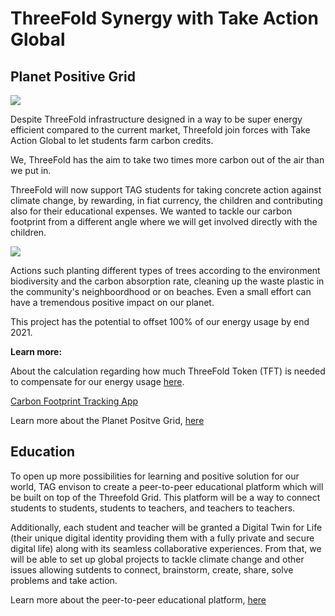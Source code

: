 # ThreeFold Synergy with Take Action Global 

## Planet Positive Grid 

![](img/threefold_carbon_neutral1.png)

Despite ThreeFold infrastructure designed in a way to be super energy efficient compared to the current market, Threefold join forces with Take Action Global to let students farm carbon credits. 

We, ThreeFold has the aim to take two times more carbon out of the air than we put in. 

ThreeFold will now support TAG students for taking concrete action against climate change, by rewarding, in fiat currency, the children and contributing also for their educational expenses. We wanted to tackle our carbon footprint from a different angle where we will get involved directly with the children. 

![](img/Circle.png.png)

Actions such planting different types of trees according to the environment biodiversity and the carbon absorption rate, cleaning up the waste plastic in the community's neighboordhood or on beaches. Even a small effort can have a tremendous positive impact on our planet. 

This project has the potential to offset 100% of our energy usage by end 2021. 


**Learn more:** 

About the calculation regarding how much ThreeFold Token (TFT) is needed to compensate for our energy usage [here](https://info.threefold.io/#/threefold__cloud_units_carbon_double_win).

[Carbon Footprint Tracking App](carbon_footprint_tracking_app)

Learn more about the Planet Positve Grid, [here](planet_positive_grid)

## Education 

To open up more possibilities for learning and positive solution for our world, TAG envison to create a peer-to-peer educational platform which will be built on top of the Threefold Grid. This platform will be a way to connect students to students, students to teachers, and teachers to teachers. 

Additionally, each student and teacher will be granted a Digital Twin for Life (their unique digital identity providing them with a fully private and secure digital life) along with its seamless collaborative experiences. From that, we will be able to set up global projects to tackle climate change and other issues allowing sutdents to connect, brainstorm, create, share, solve problems and take action. 

Learn more about the peer-to-peer educational platform, [here](educational_platform)

